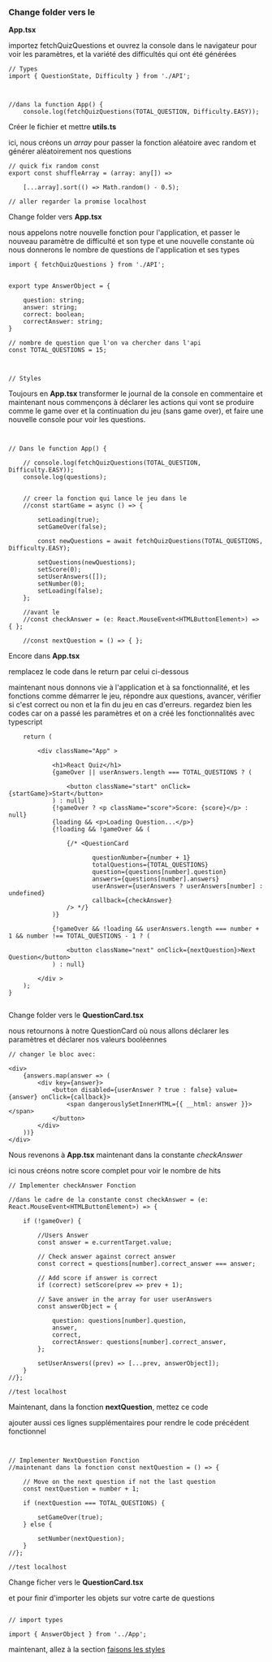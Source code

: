 ### Change folder vers le
**App.tsx**

importez fetchQuizQuestions et ouvrez la console dans le navigateur pour voir les paramètres, et la variété des difficultés qui ont été générées 
```
// Types 
import { QuestionState, Difficulty } from './API';



//dans la function App() {
    console.log(fetchQuizQuestions(TOTAL_QUESTION, Difficulty.EASY));

```



 Créer le fichier et mettre **utils.ts**

ici, nous créons un *array* pour passer la fonction aléatoire avec random et générer aléatoirement nos questions 

```
// quick fix random const
export const shuffleArray = (array: any[]) =>

    [...array].sort(() => Math.random() - 0.5);

// aller regarder la promise localhost
```

Change folder vers **App.tsx**

nous appelons notre nouvelle fonction pour l'application,
et passer le nouveau paramètre de difficulté et son type et une nouvelle constante où nous donnerons le nombre de questions de l'application et ses types
```
import { fetchQuizQuestions } from './API';


export type AnswerObject = {

    question: string;
    answer: string;
    correct: boolean;
    correctAnswer: string;
}

// nombre de question que l'on va chercher dans l'api
const TOTAL_QUESTIONS = 15;



// Styles
```

Toujours en **App.tsx**
transformer le journal de la console en commentaire  et maintenant nous commençons à déclarer les actions qui vont se produire comme le game over et la continuation du jeu (sans game over), et faire une nouvelle console pour voir les questions.

```


// Dans le function App() {

    // console.log(fetchQuizQuestions(TOTAL_QUESTION, Difficulty.EASY));
    console.log(questions);


    // creer la fonction qui lance le jeu dans le
    //const startGame = async () => {

        setLoading(true);
        setGameOver(false);

        const newQuestions = await fetchQuizQuestions(TOTAL_QUESTIONS, Difficulty.EASY);

        setQuestions(newQuestions);
        setScore(0);
        setUserAnswers([]);
        setNumber(0);
        setLoading(false);
    };

    //avant le 
    //const checkAnswer = (e: React.MouseEvent<HTMLButtonElement>) => { };

    //const nextQuestion = () => { };

```



Encore dans **App.tsx**

remplacez le code dans le return par celui ci-dessous 

maintenant nous donnons vie à l'application et à sa fonctionnalité, et les fonctions comme démarrer le jeu, répondre aux questions, avancer, vérifier si c'est correct ou non et la fin du jeu en cas d'erreurs. regardez bien les codes car on a passé les paramètres et on a créé les fonctionnalités avec typescript
```
    return (

        <div className="App" >

            <h1>React Quiz</h1>
            {gameOver || userAnswers.length === TOTAL_QUESTIONS ? (

                <button className="start" onClick={startGame}>Start</button>
            ) : null}
            {!gameOver ? <p className="score">Score: {score}</p> : null}
            {loading && <p>Loading Question...</p>}
            {!loading && !gameOver && (

                {/* <QuestionCard
                       
                       questionNumber={number + 1}
                       totalQuestions={TOTAL_QUESTIONS}
                       question={questions[number].question}
                       answers={questions[number].answers}
                       userAnswer={userAnswers ? userAnswers[number] : undefined}
                       callback={checkAnswer}
                /> */}
            )}

            {!gameOver && !loading && userAnswers.length === number + 1 && number !== TOTAL_QUESTIONS - 1 ? (

                <button className="next" onClick={nextQuestion}>Next Question</button>
            ) : null}

        </div >
    );
}


```


Change folder vers le **QuestionCard.tsx**

nous retournons à notre QuestionCard où nous allons déclarer les paramètres et déclarer nos valeurs booléennes
```
// changer le bloc avec:

<div>
    {answers.map(answer => (
        <div key={answer}>
            <button disabled={userAnswer ? true : false} value={answer} onClick={callback}>
                <span dangerouslySetInnerHTML={{ __html: answer }}></span>
            </button>
        </div>
    ))}
</div>

```


Nous revenons à **App.tsx**
maintenant dans la constante *checkAnswer*

ici nous créons notre score complet pour voir le nombre de hits 
```
// Implementer checkAnswer Fonction

//dans le cadre de la constante const checkAnswer = (e: React.MouseEvent<HTMLButtonElement>) => {

    if (!gameOver) {

        //Users Answer
        const answer = e.currentTarget.value;

        // Check answer against correct answer
        const correct = questions[number].correct_answer === answer;

        // Add score if answer is correct
        if (correct) setScore(prev => prev + 1);
        
        // Save answer in the array for user userAnswers
        const answerObject = {

            question: questions[number].question,
            answer,
            correct,
            correctAnswer: questions[number].correct_answer,
        };

        setUserAnswers((prev) => [...prev, answerObject]);
    }
//};

//test localhost
```

Maintenant, dans la fonction **nextQuestion**, mettez ce code 

ajouter aussi ces lignes supplémentaires pour rendre le code précédent fonctionnel


```


// Implementer NextQuestion Fonction
//maintenant dans la fonction const nextQuestion = () => {

    // Move on the next question if not the last question
    const nextQuestion = number + 1;

    if (nextQuestion === TOTAL_QUESTIONS) {

        setGameOver(true);
    } else {

        setNumber(nextQuestion);
    }
//};

//test localhost
```


Change ficher vers le
**QuestionCard.tsx**

et pour finir d'importer les objets sur votre carte de questions
```

// import types 

import { AnswerObject } from '../App';

```

maintenant, allez à la section [faisons les styles](./style.md)  
